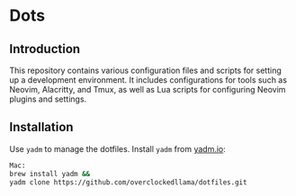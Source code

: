 # Dots

## Introduction

This repository contains various configuration files and scripts for setting up a development environment. It includes configurations for tools such as Neovim, Alacritty, and Tmux, as well as Lua scripts for configuring Neovim plugins and settings.

## Installation

Use `yadm` to manage the dotfiles. Install `yadm` from [yadm.io](https://yadm.io/):
   ```sh
   Mac: 
 brew install yadm &&
 yadm clone https://github.com/overclockedllama/dotfiles.git
   ```

